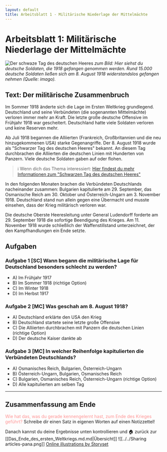```yaml
---
layout: default
title: Arbeitsblatt 1 - Militärische Niederlage der Mittelmächte
---
```

# Arbeitsblatt 1: Militärische Niederlage der Mittelmächte

![Der schwaze Tag des deutschen Heeres](https://bilder.deutschlandfunk.de/FI/LE/_2/a1/FILE_2a15c3cf8fc496569becf6eade245cc2/imago82240822h-jpg-100-1280x720.jpg)
*zum Bild: Hier siehst du deutsche Soldaten, die 1918 gefangen genommen werden. Rund 15.000 deutsche Soldaten ließen sich am 8. August 1918 widerstandslos gefangen nehmen (Quelle: imago).*
## Text: Der militärische Zusammenbruch

Im Sommer 1918 änderte sich die Lage im Ersten Weltkrieg grundlegend. Deutschland und seine Verbündeten (die sogenannten Mittelmächte) verloren immer mehr an Kraft. Die letzte große deutsche Offensive im Frühjahr 1918 war gescheitert. Deutschland hatte viele Soldaten verloren und keine Reserven mehr.

Ab Juli 1918 begannen die Alliierten (Frankreich, Großbritannien und die neu hinzugekommenen USA) starke Gegenangriffe. Der 8. August 1918 wurde als "Schwarzer Tag des deutschen Heeres" bekannt. An diesem Tag durchbrachen die Alliierten die deutschen Linien mit Hunderten von Panzern. Viele deutsche Soldaten gaben auf oder flohen.

>ℹ️ Wenn dich das Thema interessiert: [Hier findest du mehr Informationen zum "Schwarzen Tag des deutschen Heeres"](https://www.deutschlandfunk.de/vor-100-jahren-der-schwarze-tag-des-deutschen-heeres-100.html)

In den folgenden Monaten brachen die Verbündeten Deutschlands nacheinander zusammen: Bulgarien kapitulierte am 29. September, das Osmanische Reich am 30. Oktober und Österreich-Ungarn am 3. November 1918. Deutschland stand nun allein gegen eine Übermacht und musste einsehen, dass der Krieg militärisch verloren war.

Die deutsche Oberste Heeresleitung unter General Ludendorff forderte am 29. September 1918 die sofortige Beendigung des Krieges. Am 11. November 1918 wurde schließlich der Waffenstillstand unterzeichnet, der den Kampfhandlungen ein Ende setzte.

## Aufgaben

### Aufgabe 1 [SC] Wann begann die militärische Lage für Deutschland besonders schlecht zu werden?

- A) Im Frühjahr 1917
- B) Im Sommer 1918 (richtige Option)
- C) Im Winter 1918
- D) Im Herbst 1917

### Aufgabe 2 [MC] Was geschah am 8. August 1918?

- A) Deutschland erklärte den USA den Krieg
- B) Deutschland startete seine letzte große Offensive
- C) Die Alliierten durchbrachen mit Panzern die deutschen Linien (richtige Option)
- D) Der deutsche Kaiser dankte ab

### Aufgabe 3 [MC] In welcher Reihenfolge kapitulierten die Verbündeten Deutschlands?

- A) Osmanisches Reich, Bulgarien, Österreich-Ungarn
- B) Österreich-Ungarn, Bulgarien, Osmanisches Reich
- C) Bulgarien, Osmanisches Reich, Österreich-Ungarn (richtige Option)
- D) Alle kapitulierten am selben Tag

---


## Zusammenfassung am Ende

<span style="color:rgb(255, 148, 148)">Wie hat das, was du gerade kennengelernt hast, zum Ende des Krieges geführt?</span>
Schreibe dir einen Satz in eigenen Worten auf einen Notizzettel!

Danach kannst du deine Ergebnisse unten kontrollieren und 🏠 zurück zur [[Das_Ende_des_ersten_Weltkriegs.md.md|Übersicht]]
![[../../Sharing articles-pana.png]]
<a href="https://storyset.com/online">Online illustrations by Storyset</a>

